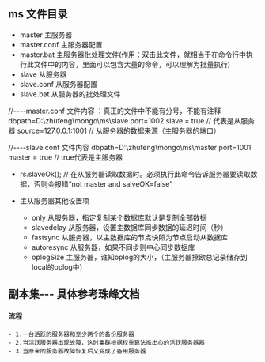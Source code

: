
## ms 文件目录
- master 主服务器
- master.conf  主服务器配置
- master.bat 主服务器批处理文件(作用：双击此文件，就相当于在命令行中执行此文件中的内容，里面可以包含大量的命令，可以理解为批量执行)
- slave 从服务器
- slave.conf 从服务器配置
- slave.bat 从服务器的批处理文件

//----master.conf 文件内容 ：真正的文件中不能有分号，不能有注释
dbpath=D:\zhufeng\mongo\ms\slave
port=1002
slave = true    // 代表是从服务器
source=127.0.0.1:1001  // 从服务器的数据来源（主服务器的端口）

//----slave.conf 文件内容
dbpath=D:\zhufeng\mongo\ms\master
port=1001
master = true     // true代表是主服务器


- rs.slaveOk();  // 在从服务器读取数据时。必须执行此命令告诉服务器要读取数据，否则会报错“not master and salveOK=false”

- 主从服务器其他设置项
  - only 从服务器，指定复制某个数据库默认是复制全部数据
  - slavedelay 从服务器，设置主数据库同步数据的延迟时间（秒）
  - fastsync 从服务器，以主数据库的节点快照为节点启动从数据库
  - autoresync 从服务器，如果不同步则中心同步数据库 
  - oplogSize 主服务器，谁知oplog的大小，（主服务器擦欧总记录储存到local的oplog中）



## 副本集--- 具体参考珠峰文档
  #### 流程
    - 1.一台活跃的服务器和至少两个的备份服务器
    - 2.当活跃服务器出现故障，这时集群根据权重算法推出心的活跃服务器器
    - 3.当原来的服务器故障恢复后又变成了备用服务器